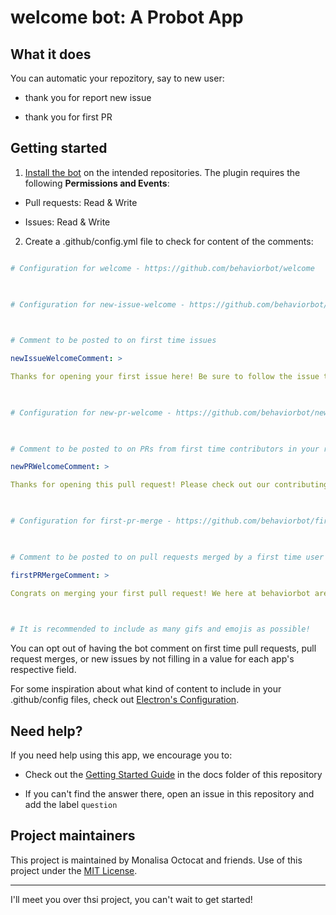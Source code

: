 


# welcome bot: A Probot App

  

## What it does

  

You can automatic your repozitory, say to new user:

* thank you for report new issue

* thank you for first PR

  

## Getting started

  

1.  [Install the bot](https://github.com/apps/welcome) on the intended repositories. The plugin requires the following **Permissions and Events**:

  

- Pull requests: Read & Write

- Issues: Read & Write

  

2. Create a .github/config.yml file to check for content of the comments:

  

```yaml

# Configuration for welcome - https://github.com/behaviorbot/welcome

  

# Configuration for new-issue-welcome - https://github.com/behaviorbot/new-issue-welcome

  

# Comment to be posted to on first time issues

newIssueWelcomeComment: >

Thanks for opening your first issue here! Be sure to follow the issue template!

  

# Configuration for new-pr-welcome - https://github.com/behaviorbot/new-pr-welcome

  

# Comment to be posted to on PRs from first time contributors in your repository

newPRWelcomeComment: >

Thanks for opening this pull request! Please check out our contributing guidelines.

  

# Configuration for first-pr-merge - https://github.com/behaviorbot/first-pr-merge

  

# Comment to be posted to on pull requests merged by a first time user

firstPRMergeComment: >

Congrats on merging your first pull request! We here at behaviorbot are proud of you!

  

# It is recommended to include as many gifs and emojis as possible!

```

  

You can opt out of having the bot comment on first time pull requests, pull request merges, or new issues by not filling in a value for each app's respective field.

  

For some inspiration about what kind of content to include in your .github/config files, check out [Electron's Configuration](https://github.com/electron/electron/blob/master/.github/config.yml).

  

## Need help?

  

If you need help using this app, we encourage you to:

  

- Check out the [Getting Started Guide](docs/getting-started.md) in the docs folder of this repository

- If you can't find the answer there, open an issue in this repository and add the label `question`

  

## Project maintainers

  

This project is maintained by Monalisa Octocat and friends. Use of this project under the [MIT License](LICENSE.md).

  
  

<hr >


I'll meet you over thsi project, you can't wait to get started!
